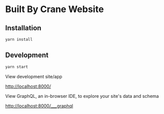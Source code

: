 # Built By Crane Website

## Installation

```bash
yarn install
```

## Development

```bash
yarn start
```

View development site/app

  [http://localhost:8000/](http://localhost:8000/)

View GraphQL, an in-browser IDE, to explore your site's data and schema

  [http://localhost:8000/___graphql](http://localhost:8000/___graphql)
